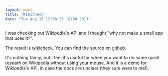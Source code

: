 ```yaml
---
layout: post
title: "Wikicheck"
date: "Tue Aug 13 12:00:23 -0700 2013"
---
```


I was checking out Wikipedia's API and I thought "why not make a
small app that uses it?".

The result is [wikicheck](http://www.mihneadb.net/wikicheck). You can find
the source on [github](http://github.com/mihneadb/wikicheck).

It's nothing fancy, but I feel it's useful for when you want to do some
quick researh on Wikipedia without using your mouse. And it is a demo for
Wikipedia's API, in case the docs are unclear (they sure were to me!).
